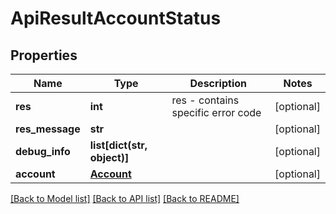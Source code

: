 # ApiResultAccountStatus

## Properties
Name | Type | Description | Notes
------------ | ------------- | ------------- | -------------
**res** | **int** | res - contains specific error code | [optional] 
**res_message** | **str** |  | [optional] 
**debug_info** | **list[dict(str, object)]** |  | [optional] 
**account** | [**Account**](Account.md) |  | [optional] 

[[Back to Model list]](../README.md#documentation-for-models) [[Back to API list]](../README.md#documentation-for-api-endpoints) [[Back to README]](../README.md)

